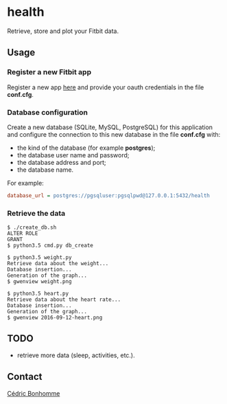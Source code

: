 # health

Retrieve, store and plot your Fitbit data.

## Usage

### Register a new Fitbit app

Register a new app [here](https://dev.fitbit.com/apps) and
provide your oauth credentials in the file **conf.cfg**.

### Database configuration

Create a new database (SQLite, MySQL, PostgreSQL) for this application and
configure the connection to this new database in the file **conf.cfg** with:

* the kind of the database (for example **postgres**);
* the database user name and password;
* the database address and port;
* the database name.

For example:

```ini
database_url = postgres://pgsqluser:pgsqlpwd@127.0.0.1:5432/health
```


### Retrieve the data

```shell
$ ./create_db.sh
ALTER ROLE
GRANT
$ python3.5 cmd.py db_create

$ python3.5 weight.py
Retrieve data about the weight...
Database insertion...
Generation of the graph...
$ gwenview weight.png

$ python3.5 heart.py
Retrieve data about the heart rate...
Database insertion...
Generation of the graph...
$ gwenview 2016-09-12-heart.png
```


## TODO

* retrieve more data (sleep, activities, etc.).

## Contact

[Cédric Bonhomme](https://www.cedricbonhomme.org)

